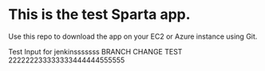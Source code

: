 # This is the test Sparta app.

Use this repo to download the app on your EC2 or Azure instance using Git.

Test Input for jenkinsssssss BRANCH CHANGE TEST 222222233333333444444555555

